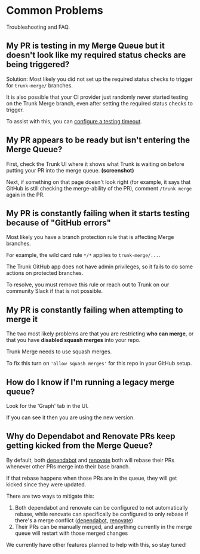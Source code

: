 # Common Problems

Troubleshooting and FAQ.

## My PR is testing in my Merge Queue but it doesn't look like my required status checks are being triggered?

Solution: Most likely you did not set up the required status checks to trigger for `trunk-merge/` branches.

It is also possible that your CI provider just randomly never started testing on the Trunk Merge branch, even after setting the required status checks to trigger.

To assist with this, you can [configure a testing timeout](https://docs.trunk.io/merge/set-up-trunk-merge/configuration#timeout-for-tests-to-complete).

## My PR appears to be ready but isn't entering the Merge Queue?

First, check the Trunk UI where it shows what Trunk is waiting on before putting your PR into the merge queue. **(screenshot)**

Next, if something on that page doesn't look right (for example, it says that GitHub is still checking the merge-ability of the PR), comment `/trunk merge` again in the PR.

## My PR is constantly failing when it starts testing because of "GitHub errors"

Most likely you have a branch protection rule that is affecting Merge branches.

For example, the wild card rule `*/*` applies to `trunk-merge/...`.

The Trunk GitHub app does not have admin privileges, so it fails to do some actions on protected branches.

To resolve, you must remove this rule or reach out to Trunk on our community Slack if that is not possible.

## My PR is constantly failing when attempting to merge it

The two most likely problems are that you are restricting **who can merge**, or that you have **disabled squash merges** into your repo.

Trunk Merge needs to use squash merges.

To fix this turn on `'allow squash merges'` for this repo in your GitHub setup.

## How do I know if I'm running a legacy merge queue?

Look for the 'Graph' tab in the UI.

If you can see it then you are using the new version.

## Why do Dependabot and Renovate PRs keep getting kicked from the Merge Queue?

By default, both [dependabot](https://docs.github.com/en/code-security/dependabot/working-with-dependabot/managing-pull-requests-for-dependency-updates#changing-the-rebase-strategy-for-dependabot-pull-requests) and [renovate](https://docs.renovatebot.com/updating-rebasing/#updating-and-rebasing-branches) both will rebase their PRs whenever other PRs merge into their base branch.

If that rebase happens when those PRs are in the queue, they will get kicked since they were updated.

There are two ways to mitigate this:

1. Both dependabot and renovate can be configured to not automatically rebase, while renovate can specifically be configured to only rebase if there's a merge conflict ([dependabot](https://docs.github.com/en/code-security/dependabot/dependabot-version-updates/configuration-options-for-the-dependabot.yml-file#rebase-strategy), [renovate](https://docs.renovatebot.com/configuration-options/#rebasewhen))
2. Their PRs can be manually merged, and anything currently in the merge queue will restart with those merged changes

We currently have other features planned to help with this, so stay tuned!
